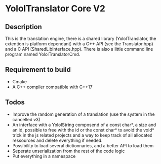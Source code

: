 # YololTranslator Core V2
## Description
This is the translation engine, there is a shared library (YololTranslator, the extention is platform dependant) with a C++ API (see the Translator.hpp) and a C API (SharedLibInterface.hpp).
There is also a little command line program named YololTranslatorCmd.

## Requirement to build
* Cmake
* A C++ compiler compatible with C++17

## Todos
* Improve the random generation of a translation (use the system in the cancelled v3)
* An interface with a YololString composend of a const char*, a size and an id, possible to free with the id or the const char* to avoid the void* trick in the js related projects and a way to keep track of all allocated ressources and delete everything if needed.
* Possibility to load several dictionnaries, and a better API to load them
* Seperate unserialization from the rest of the code logic
* Put everything in a namespace